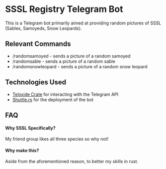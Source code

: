 
# SSSL Registry Telegram Bot

This is a Telegram bot primarily aimed at providing random pictures of SSSL (Sables, Samoyeds, Snow Leopards). 


## Relevant Commands

- /randomsamoyed - sends a picture of a random samoyed
- /randomsable - sends a picture of a random sable
- /randomsnowleopard - sends a picture of a random snow leopard


## Technologies Used

 - [Teloxide Crate](https://github.com/teloxide/teloxide) for interacting with the Telegram API
 - [Shuttle.rs](https://www.shuttle.rs/) for the deployment of the bot
 


## FAQ

#### Why SSSL Specifically?

My friend group likes all three species so why not!

#### Why make this?

Aside from the aforementioned reason, to better my skills in rust.

